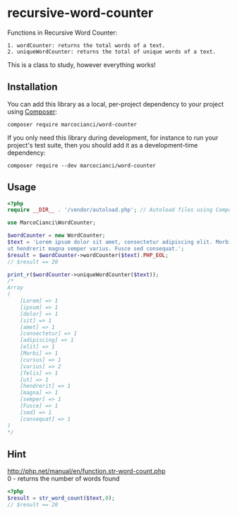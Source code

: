 # recursive-word-counter
Functions in Recursive Word Counter: 

    1. wordCounter: returns the total words of a text.
    2. uniqueWordCounter: returns the total of unique words of a text.

This is a class to study, however everything works!

## Installation

You can add this library as a local, per-project dependency to your project using [Composer](https://getcomposer.org/):

    composer require marcocianci/word-counter
    
If you only need this library during development, for instance to run your project's test suite, then you should add it as a development-time dependency:

    composer require --dev marcocianci/word-counter
    
## Usage

```php
<?php
require __DIR__ . '/vendor/autoload.php'; // Autoload files using Composer autoload

use MarcoCianci\WordCounter;

$wordCounter = new WordCounter;
$text = 'Lorem ipsum dolor sit amet, consectetur adipiscing elit. Morbi cursus varius felis, 
ut hendrerit magna semper varius. Fusce sed consequat.';
$result = $wordCounter->wordCounter($text).PHP_EOL;
// $result == 20

print_r($wordCounter->uniqueWordCounter($text));
/*
Array
(
    [Lorem] => 1
    [ipsum] => 1
    [dolor] => 1
    [sit] => 1
    [amet] => 1
    [consectetur] => 1
    [adipiscing] => 1
    [elit] => 1
    [Morbi] => 1
    [cursus] => 1
    [varius] => 2
    [felis] => 1
    [ut] => 1
    [hendrerit] => 1
    [magna] => 1
    [semper] => 1
    [Fusce] => 1
    [sed] => 1
    [consequat] => 1
)
*/
```

## Hint
http://php.net/manual/en/function.str-word-count.php \
0 - returns the number of words found
```php
<?php
$result = str_word_count($text,0);
// $result == 20
```
